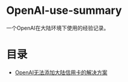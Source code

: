 # OpenAI-use-summary
一个OpenAI在大陆环境下使用的经验记录。

# 目录
- [OpenAI无法添加大陆信用卡的解决方案](<./OpenAI无法添加大陆信用卡的解决方案.md>)